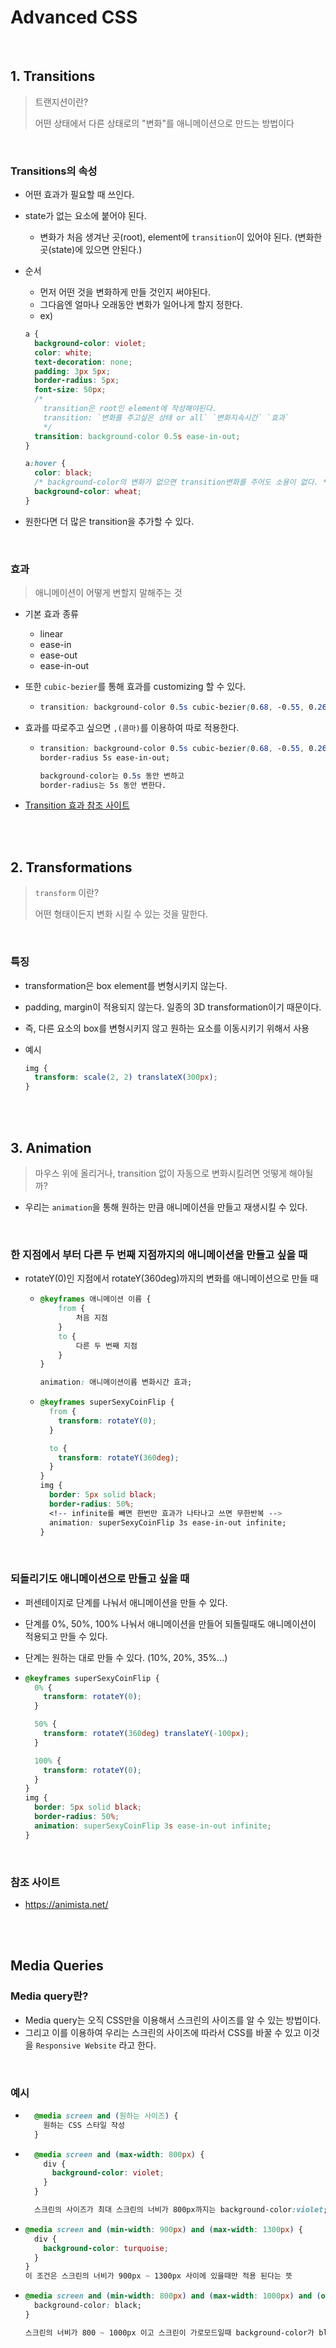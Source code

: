 # Advanced CSS

<br>

## 1. Transitions

> 트랜지션이란?
>
> 어떤 상태에서 다른 상태로의 "변화"를 애니메이션으로 만드는 방법이다

<br>

### Transitions의 속성

- 어떤 효과가 필요할 때 쓰인다.

- state가 없는 요소에 붙어야 된다.

  - 변화가 처음 생겨난 곳(root), element에 `transition`이 있어야 된다. (변화한 곳(state)에 있으면 안된다.)

- 순서

  - 먼저 어떤 것을 변화하게 만들 것인지 써야된다.
  - 그다음엔 얼마나 오래동안 변화가 일어나게 할지 정한다.
  - ex)

  ```css
  a {
    background-color: violet;
    color: white;
    text-decoration: none;
    padding: 3px 5px;
    border-radius: 5px;
    font-size: 50px;
    /* 
      transition은 root인 element에 작성해야된다. 
      transition: `변화를 주고싶은 상태 or all` `변화지속시간` `효과`
      */
    transition: background-color 0.5s ease-in-out;
  }

  a:hover {
    color: black;
    /* background-color의 변화가 없으면 transition변화를 주어도 소용이 없다. */
    background-color: wheat;
  }
  ```

- 원한다면 더 많은 transition을 추가할 수 있다.

<br>

### 효과

> 애니메이션이 어떻게 변할지 말해주는 것

- 기본 효과 종류

  - linear
  - ease-in
  - ease-out
  - ease-in-out

- 또한 `cubic-bezier`를 통해 효과를 customizing 할 수 있다.

  - ```css
    transition: background-color 0.5s cubic-bezier(0.68, -0.55, 0.265, 1.55);
    ```

- 효과를 따로주고 싶으면 `,(콤마)`를 이용하여 따로 적용한다.

  - ```css
    transition: background-color 0.5s cubic-bezier(0.68, -0.55, 0.265, 1.55),
    border-radius 5s ease-in-out;

    background-color는 0.5s 동안 변하고
    border-radius는 5s 동안 변한다.
    ```

- [Transition 효과 참조 사이트](https://matthewlein.com/tools/ceaser)

<br><br>

## 2. Transformations

> `transform` 이란?
>
> 어떤 형태이든지 변화 시킬 수 있는 것을 말한다.

<br>

### 특징

- transformation은 box element를 변형시키지 않는다.

- padding, margin이 적용되지 않는다. 일종의 3D transformation이기 때문이다.

- 즉, 다른 요소의 box를 변형시키지 않고 원하는 요소를 이동시키기 위해서 사용

- 예시
  ```css
  img {
    transform: scale(2, 2) translateX(300px);
  }
  ```

<br><br>

## 3. Animation

> 마우스 위에 올리거나, transition 없이 자동으로 변화시킬려면 엇떻게 해야될까?

- 우리는 `animation`을 통해 원하는 만큼 애니메이션을 만들고 재생시킬 수 있다.

<br>

### 한 지점에서 부터 다른 두 번째 지점까지의 애니메이션을 만들고 싶을 때

- rotateY(0)인 지점에서 rotateY(360deg)까지의 변화를 애니메이션으로 만들 때

  - ```css
    @keyframes 애니메이션 이름 {
        from {
            처음 지점
        }
        to {
            다른 두 번째 지점
        }
    }

    animation: 애니메이션이름 변화시간 효과;
    ```

  - ```css
    @keyframes superSexyCoinFlip {
      from {
        transform: rotateY(0);
      }

      to {
        transform: rotateY(360deg);
      }
    }
    img {
      border: 5px solid black;
      border-radius: 50%;
      <!-- infinite를 빼면 한번만 효과가 나타나고 쓰면 무한반복 -->
      animation: superSexyCoinFlip 3s ease-in-out infinite;
    }
    ```

<br>

### 되돌리기도 애니메이션으로 만들고 싶을 때

- 퍼센테이지로 단계를 나눠서 애니메이션을 만들 수 있다.

- 단계를 0%, 50%, 100% 나눠서 애니메이션을 만들어 되돌릴때도 애니메이션이 적용되고 만들 수 있다.
- 단계는 원하는 대로 만들 수 있다. (10%, 20%, 35%...)

- ```css
  @keyframes superSexyCoinFlip {
    0% {
      transform: rotateY(0);
    }

    50% {
      transform: rotateY(360deg) translateY(-100px);
    }

    100% {
      transform: rotateY(0);
    }
  }
  img {
    border: 5px solid black;
    border-radius: 50%;
    animation: superSexyCoinFlip 3s ease-in-out infinite;
  }
  ```

<br>

### 참조 사이트

- https://animista.net/

<br><br>

## Media Queries

### Media query란?

- Media query는 오직 CSS만을 이용해서 스크린의 사이즈를 알 수 있는 방법이다.
- 그리고 이를 이용하여 우리는 스크린의 사이즈에 따라서 CSS를 바꿀 수 있고 이것을 `Responsive Website` 라고 한다.

<br>

### 예시

- ```css
    @media screen and (원하는 사이즈) {
      원하는 CSS 스타일 작성
    }
  ```
- ```css
    @media screen and (max-width: 800px) {
      div {
        background-color: violet;
      }
    }

    스크린의 사이즈가 최대 스크린의 너비가 800px까지는 background-color:violet; 이라는 뜻
  ```

- ```css
  @media screen and (min-width: 900px) and (max-width: 1300px) {
    div {
      background-color: turquoise;
    }
  }
  이 조건은 스크린의 너비가 900px ~ 1300px 사이에 있을때만 적용 된다는 뜻
  ```

- ```css
  @media screen and (min-width: 800px) and (max-width: 1000px) and (orientation: landscape) {
    background-color: black;
  }

  스크린의 너비가 800 ~ 1000px 이고 스크린이 가로모드일때 background-color가 black이라는 뜻
  ```
